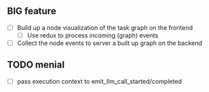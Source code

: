 ## BIG feature

- [ ] Build up a node visualization of the task graph on the frontend
  - [ ] Use redux to process incoming (graph) events
- [ ] Collect the node events to server a built up graph on the backend

## TODO menial

- [ ] pass execution context to emit_llm_call_started/completed
